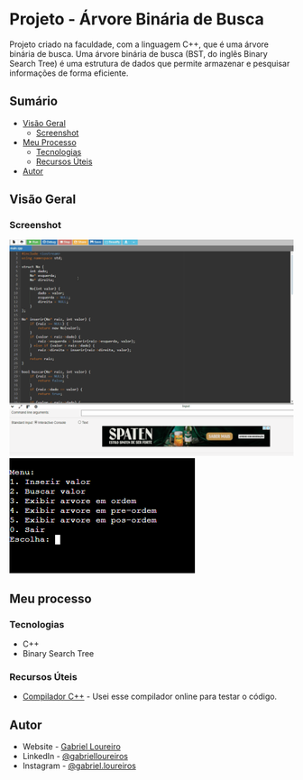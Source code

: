 # Projeto - Árvore Binária de Busca

Projeto criado na faculdade, com a linguagem C++, que é uma árvore binária de busca. Uma árvore binária de busca (BST, do inglês Binary Search Tree) é uma estrutura de dados que permite armazenar e pesquisar informações de forma eficiente.

## Sumário

- [Visão Geral](#visão-geral)
  - [Screenshot](#screenshot)
- [Meu Processo](#meu-processo)
  - [Tecnologias](#tecnologias)
  - [Recursos Úteis](#recursos-úteis)
- [Autor](#autor)

## Visão Geral

### Screenshot

![](./images/gif%20tela%20principal.gif)
![](./images/menu%20do%20terminal.png)

## Meu processo

### Tecnologias

- C++
- Binary Search Tree

### Recursos Úteis

- [Compilador C++](https://www.onlinegdb.com/online_c_compiler#) - Usei esse compilador online para testar o código.

## Autor

- Website - [Gabriel Loureiro](https://gbloureiros.github.io/portfolio/)
- LinkedIn - [@gabrielloureiros](https://www.linkedin.com/in/gabrielloureiros/)
- Instagram - [@gabriel.loureiros](https://www.instagram.com/gabriel.loureiros/)

